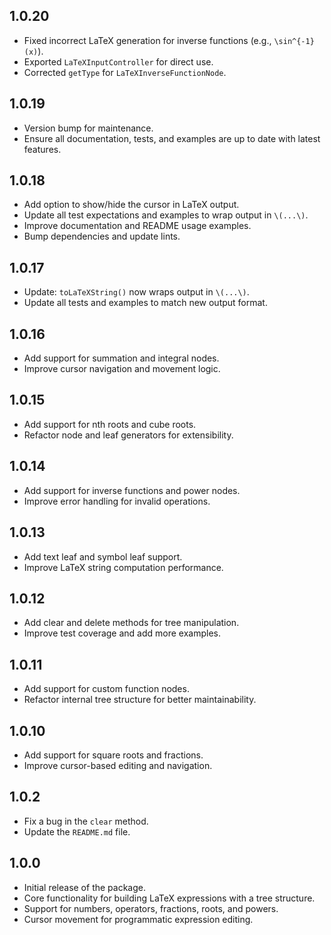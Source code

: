 ## 1.0.20

- Fixed incorrect LaTeX generation for inverse functions (e.g., `\sin^{-1}(x)`).
- Exported `LaTeXInputController` for direct use.
- Corrected `getType` for `LaTeXInverseFunctionNode`.

## 1.0.19

- Version bump for maintenance.
- Ensure all documentation, tests, and examples are up to date with latest features.


## 1.0.18

- Add option to show/hide the cursor in LaTeX output.
- Update all test expectations and examples to wrap output in `\(...\)`.
- Improve documentation and README usage examples.
- Bump dependencies and update lints.

## 1.0.17

- Update: `toLaTeXString()` now wraps output in `\(...\)`.
- Update all tests and examples to match new output format.

## 1.0.16

- Add support for summation and integral nodes.
- Improve cursor navigation and movement logic.

## 1.0.15

- Add support for nth roots and cube roots.
- Refactor node and leaf generators for extensibility.

## 1.0.14

- Add support for inverse functions and power nodes.
- Improve error handling for invalid operations.

## 1.0.13

- Add text leaf and symbol leaf support.
- Improve LaTeX string computation performance.

## 1.0.12

- Add clear and delete methods for tree manipulation.
- Improve test coverage and add more examples.

## 1.0.11

- Add support for custom function nodes.
- Refactor internal tree structure for better maintainability.

## 1.0.10

- Add support for square roots and fractions.
- Improve cursor-based editing and navigation.

## 1.0.2

- Fix a bug in the `clear` method.
- Update the `README.md` file.

## 1.0.0

- Initial release of the package.
- Core functionality for building LaTeX expressions with a tree structure.
- Support for numbers, operators, fractions, roots, and powers.
- Cursor movement for programmatic expression editing.


